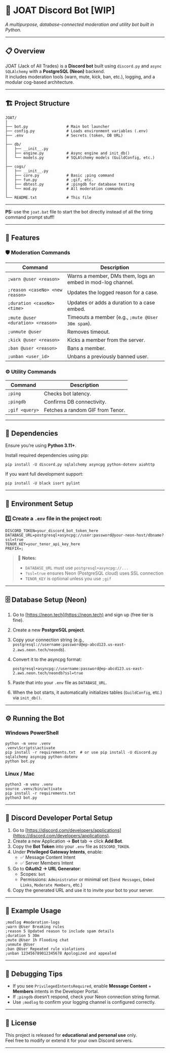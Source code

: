 # 🧠 JOAT Discord Bot [WIP]
*A multipurpose, database-connected moderation and utility bot built in Python.*

---

## 📋 Overview
JOAT (Jack of All Trades) is a **Discord bot** built using `discord.py` and `async SQLAlchemy` with a **PostgreSQL (Neon)** backend.  
It includes moderation tools (warn, mute, kick, ban, etc.), logging, and a modular cog-based architecture.

---

## 🏗️ Project Structure

```
JOAT/
│
├── bot.py                 # Main bot launcher
├── config.py              # Loads environment variables (.env)
├── .env                   # Secrets (token, DB URL)
│
├── db/
│   ├── __init__.py
│   ├── engine.py          # Async engine and init_db()
│   └── models.py          # SQLAlchemy models (GuildConfig, etc.)
│
├── cogs/
│   ├── __init__.py
│   ├── core.py            # Basic ;ping command
│   ├── fun.py             # ;gif, etc.
│   ├── dbtest.py          # ;pingdb for database testing
│   └── mod.py             # All moderation commands
│
└── README.txt             # This file
```

---

**PS:** use the ```joat.bat``` file to start the bot directly instead of all the tiring command prompt stuff!

---

## 🧩 Features

### 🛡 Moderation Commands
| Command | Description |
|----------|-------------|
| `;warn @user <reason>` | Warns a member, DMs them, logs an embed in mod-log channel. |
| `;reason <caseNo> <new reason>` | Updates the logged reason for a case. |
| `;duration <caseNo> <time>` | Updates or adds a duration to a case embed. |
| `;mute @user <duration> <reason>` | Timeouts a member (e.g., `;mute @User 30m spam`). |
| `;unmute @user` | Removes timeout. |
| `;kick @user <reason>` | Kicks a member from the server. |
| `;ban @user <reason>` | Bans a member. |
| `;unban <user_id>` | Unbans a previously banned user. |

### ⚙️ Utility Commands
| Command | Description |
|----------|-------------|
| `;ping` | Checks bot latency. |
| `;pingdb` | Confirms DB connectivity. |
| `;gif <query>` | Fetches a random GIF from Tenor. |

---

## 🧰 Dependencies

Ensure you’re using **Python 3.11+**.

Install required dependencies using pip:

```
pip install -U discord.py sqlalchemy asyncpg python-dotenv aiohttp
```

If you want full development support:

```
pip install -U black isort pylint
```

---

## 🧾 Environment Setup

### 1️⃣ Create a `.env` file in the project root:

```
DISCORD_TOKEN=your_discord_bot_token_here
DATABASE_URL=postgresql+asyncpg://user:password@your-neon-host/dbname?ssl=true
TENOR_KEY=your_tenor_api_key_here
PREFIX=;
```

> 🧠 **Notes:**
> - `DATABASE_URL` must use `postgresql+asyncpg://...`
> - `?ssl=true` ensures Neon (PostgreSQL cloud) uses SSL connection
> - `TENOR_KEY` is optional unless you use `;gif`

---

## 🗄️ Database Setup (Neon)

1. Go to [https://neon.tech](https://neon.tech) and sign up (free tier is fine).  
2. Create a new **PostgreSQL project**.  
3. Copy your connection string (e.g.,  
   `postgresql://username:password@ep-abcd123.us-east-2.aws.neon.tech/neondb`).  
4. Convert it to the asyncpg format:  
   ```
   postgresql+asyncpg://username:password@ep-abcd123.us-east-2.aws.neon.tech/neondb?ssl=true
   ```
5. Paste that into your `.env` file as `DATABASE_URL`.

6. When the bot starts, it automatically initializes tables (`GuildConfig`, etc.) via `init_db()`.

---

## ⚙️ Running the Bot

### Windows PowerShell
```
python -m venv .venv
.venv\Scripts\activate
pip install -r requirements.txt  # or use pip install -U discord.py sqlalchemy asyncpg python-dotenv
python bot.py
```

### Linux / Mac
```
python3 -m venv .venv
source .venv/bin/activate
pip install -r requirements.txt
python3 bot.py
```

---

## 🔐 Discord Developer Portal Setup

1. Go to [https://discord.com/developers/applications](https://discord.com/developers/applications).  
2. Create a new Application → **Bot** tab → click **Add Bot**.  
3. Copy the **Bot Token** into your `.env` file as `DISCORD_TOKEN`.  
4. Under **Privileged Gateway Intents**, enable:
   - ✅ Message Content Intent  
   - ✅ Server Members Intent  
5. Go to **OAuth2 → URL Generator**:
   - Scopes: `bot`  
   - Permissions: `Administrator` or minimal set (`Send Messages`, `Embed Links`, `Moderate Members`, etc.)  
6. Copy the generated URL and use it to invite your bot to your server.

---

## 🧠 Example Usage

```
;modlog #moderation-logs
;warn @User Breaking rules
;reason 5 Updated reason to include spam details
;duration 5 30m
;mute @User 1h Flooding chat
;unmute @User
;ban @User Repeated rule violations
;unban 123456789012345678 Apologized and appealed
```

---

## 🧩 Debugging Tips
- If you see `PrivilegedIntentsRequired`, enable **Message Content** + **Members** intents in the Developer Portal.  
- If `;pingdb` doesn’t respond, check your Neon connection string format.  
- Use `;modlog` to confirm your logging channel is configured correctly.

---

## 🧾 License
This project is released for **educational and personal use** only.  
Feel free to modify or extend it for your own Discord servers.

---
